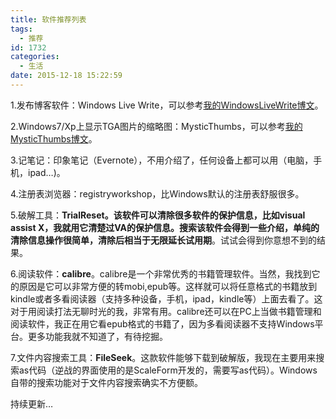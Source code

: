 ```yaml
---
title: 软件推荐列表
tags:
  - 推荐
id: 1732
categories:
  - 生活
date: 2015-12-18 15:22:59
---
```


1.发布博客软件：Windows Live Write，可以参考[我的WindowsLiveWrite博文](http://www.xpc-yx.com/2015/11/25/%E8%AF%95%E8%AF%95windows-live-write%E5%8F%91%E5%B8%83%E5%8D%9A%E5%AE%A2/)。

2.Windows7/Xp上显示TGA图片的缩略图：MysticThumbs，可以参考[我的MysticThumbs博文](http://www.xpc-yx.com/2015/10/12/%E5%A6%82%E4%BD%95%E8%AE%A9tga%E6%A0%BC%E5%BC%8F%E5%9B%BE%E7%89%87%E6%98%BE%E7%A4%BA%E7%BC%A9%E7%95%A5%E5%9B%BE/)。

3.记笔记：印象笔记（Evernote），不用介绍了，任何设备上都可以用（电脑，手机，ipad…)。

4.注册表浏览器：registryworkshop，比Windows默认的注册表舒服很多。

5.破解工具：**TrialReset。**该软件可以清除很多软件的保护信息，比如visual assist X，我就用它清楚过VA的保护信息。搜索该软件会得到一些介绍，单纯的清除信息操作很简单，清除后相当于**无限延长试用期**。试试会得到你意想不到的结果。

6.阅读软件：**calibre**。calibre是一个非常优秀的书籍管理软件。当然，我找到它的原因是它可以非常方便的转mobi,epub等。这样就可以将任意格式的书籍放到kindle或者多看阅读器（支持多种设备，手机，ipad，kindle等）上面去看了。这对于用阅读打法无聊时光的我，非常有用。calibre还可以在PC上当做书籍管理和阅读软件，我正在用它看epub格式的书籍了，因为多看阅读器不支持Windows平台。更多功能我就不知道了，有待挖掘。

7.文件内容搜索工具：**FileSeek**。这款软件能够下载到破解版，我现在主要用来搜索as代码（逆战的界面使用的是ScaleForm开发的，需要写as代码）。Windows自带的搜索功能对于文件内容搜索确实不方便额。

持续更新…